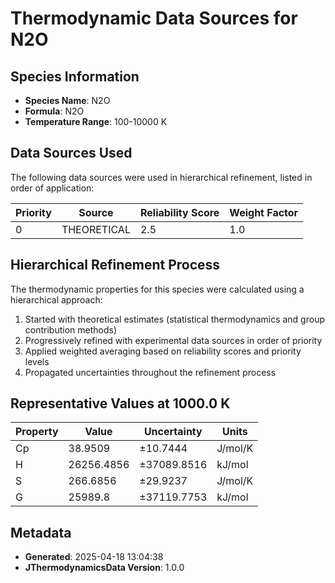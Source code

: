 # Thermodynamic Data Sources for N2O

## Species Information
- **Species Name**: N2O
- **Formula**: N2O
- **Temperature Range**: 100-10000 K

## Data Sources Used
The following data sources were used in hierarchical refinement, listed in order of application:

| Priority | Source | Reliability Score | Weight Factor |
|----------|--------|-------------------|---------------|
| 0 | THEORETICAL | 2.5 | 1.0 |

## Hierarchical Refinement Process
The thermodynamic properties for this species were calculated using a hierarchical approach:

1. Started with theoretical estimates (statistical thermodynamics and group contribution methods)
2. Progressively refined with experimental data sources in order of priority
3. Applied weighted averaging based on reliability scores and priority levels
4. Propagated uncertainties throughout the refinement process

## Representative Values at 1000.0 K
| Property | Value | Uncertainty | Units |
|----------|-------|-------------|-------|
| Cp | 38.9509 | ±10.7444 | J/mol/K |
| H | 26256.4856 | ±37089.8516 | kJ/mol |
| S | 266.6856 | ±29.9237 | J/mol/K |
| G | 25989.8 | ±37119.7753 | kJ/mol |

## Metadata
- **Generated**: 2025-04-18 13:04:38
- **JThermodynamicsData Version**: 1.0.0
